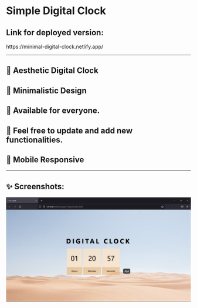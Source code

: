 # Simple Digital Clock 
<h2> Link for deployed version: </h2>
https://minimal-digital-clock.netlify.app/

<hr>

<h2>🚀 Aesthetic Digital Clock </h2>
<h2>🚀 Minimalistic Design </h2>
<h2>🚀 Available for everyone.</h2>
<h2>🚀 Feel free to update and add new functionalities. </h2>
<h2>🚀 Mobile Responsive</h2>

<hr>

<h2>✨ Screenshots:</h2>

![img](https://github.com/Muhammad-Patel/Digital-Clock-Project-2/blob/main/Screenshot.png?raw=true)

